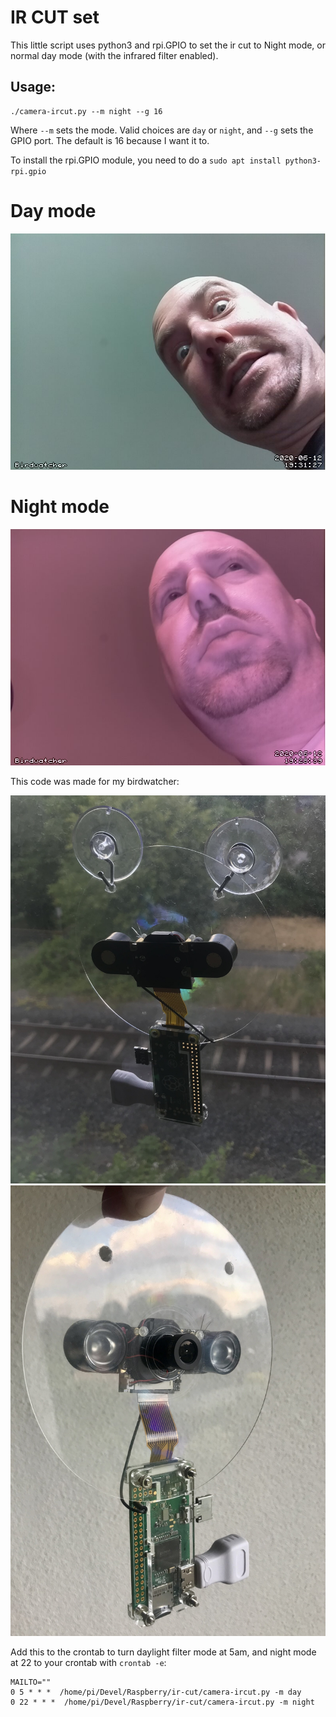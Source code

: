 # IR CUT set

This little script uses python3 and rpi.GPIO to set the ir cut to
Night mode, or normal day mode (with the infrared filter enabled).

## Usage:
```
./camera-ircut.py --m night --g 16
```

Where `--m` sets the mode. Valid choices are `day` or `night`, and `--g` sets the GPIO port.
The default is 16 because I want it to.


To install the rpi.GPIO module, you need to do a `sudo apt install python3-rpi.gpio`


# Day mode
![Day mode](https://github.com/surak/Raspberry/blob/master/ir-cut/ir-cut.jpg)

# Night mode
![Day mode](https://github.com/surak/Raspberry/blob/master/ir-cut/with-ir.jpg)

This code was made for my birdwatcher:

![Raspberry pi with camera and cd](https://github.com/surak/Raspberry/blob/master/ir-cut/IMG_8413.jpeg)
![Raspberry pi](https://github.com/surak/Raspberry/blob/master/ir-cut/IMG_8414.jpeg)

Add this to the crontab to turn daylight filter mode at 5am, and night mode at 22 to your crontab with `crontab -e`:

```
MAILTO=""
0 5 * * *  /home/pi/Devel/Raspberry/ir-cut/camera-ircut.py -m day
0 22 * * *  /home/pi/Devel/Raspberry/ir-cut/camera-ircut.py -m night
```
